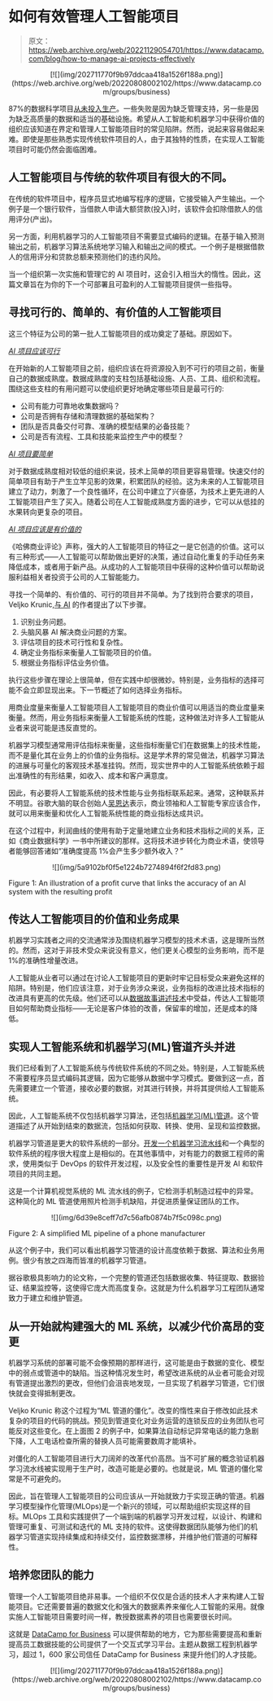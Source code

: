 # 如何有效管理人工智能项目

> 原文：<https://web.archive.org/web/20221129054701/https://www.datacamp.com/blog/how-to-manage-ai-projects-effectively>

<center>[![](img/202711770f9b97ddcaa418a1526f188a.png)](https://web.archive.org/web/20220808002102/https://www.datacamp.com/groups/business)</center>

87%的数据科学项目[从未投入生产](https://web.archive.org/web/20220808002102/https://venturebeat.com/2019/07/19/why-do-87-of-data-science-projects-never-make-it-into-production/)。一些失败是因为缺乏管理支持，另一些是因为缺乏高质量的数据和适当的基础设施。希望从人工智能和机器学习中获得价值的组织应该知道在界定和管理人工智能项目时的常见陷阱。然而，说起来容易做起来难。即使是那些熟悉实现传统软件项目的人，由于其独特的性质，在实现人工智能项目时可能仍然会面临困难。

## 人工智能项目与传统的软件项目有很大的不同。

在传统的软件项目中，程序员显式地编写程序的逻辑，它接受输入产生输出。一个例子是一个银行软件，当借款人申请大额贷款(投入)时，该软件会扣除借款人的信用评分(产出)。

另一方面，利用机器学习的人工智能项目不需要显式编码的逻辑。在基于输入预测输出之前，机器学习算法系统地学习输入和输出之间的模式。一个例子是根据借款人的信用评分和贷款总额来预测他们的违约风险。

当一个组织第一次实施和管理它的 AI 项目时，这会引入相当大的惰性。因此，这篇文章旨在为你的下一个可部署且可盈利的人工智能项目提供一些指导。

## 寻找可行的、简单的、有价值的人工智能项目

这三个特征为公司的第一批人工智能项目的成功奠定了基础。原因如下。

*<u>AI 项目应该可行</u>*

在开始新的人工智能项目之前，组织应该在将资源投入到不可行的项目之前，衡量自己的数据成熟度。数据成熟度的支柱包括基础设施、人员、工具、组织和流程。围绕这些支柱的有用问题可以使组织更好地确定哪些项目是最可行的:

*   公司有能力可靠地收集数据吗？
*   公司是否拥有存储和清理数据的基础架构？
*   团队是否具备交付可靠、准确的模型结果的必备技能？
*   公司是否有流程、工具和技能来监控生产中的模型？

*<u>AI 项目要简单</u>*

对于数据成熟度相对较低的组织来说，技术上简单的项目更容易管理。快速交付的简单项目有助于产生立竿见影的效果，积累团队的经验。这为未来的人工智能项目建立了动力，刺激了一个良性循环，在公司中建立了兴奋感，为技术上更先进的人工智能项目产生了买入。随着公司在人工智能成熟度方面的进步，它可以从低挂的水果转向更复杂的项目。

*<u>AI 项目应该是有价值的</u>*

《哈佛商业评论》声称，强大的人工智能项目的特征之一是它创造的价值。这可以有三种形式——人工智能可以帮助做出更好的决策，通过自动化重复的手动任务来降低成本，或者用于新产品。从成功的人工智能项目中获得的这种价值可以帮助说服利益相关者投资于公司的人工智能能力。

寻找一个简单的、有价值的、可行的项目并不简单。为了找到符合要求的项目，Veljko Krunic,[与 AI](https://web.archive.org/web/20220808002102/https://www.manning.com/books/succeeding-with-ai) 的作者提出了以下步骤。

1.  识别业务问题。
2.  头脑风暴 AI 解决商业问题的方案。
3.  评估项目的技术可行性和复杂性。
4.  确定业务指标来衡量人工智能项目的价值。
5.  根据业务指标评估业务价值。

执行这些步骤在理论上很简单，但在实践中却很微妙。特别是，业务指标的选择可能不会立即显现出来。下一节概述了如何选择业务指标。

用商业度量来衡量人工智能项目人工智能项目的商业价值可以用适当的商业度量来衡量。然而，用业务指标来衡量人工智能系统的性能，这种做法对许多人工智能从业者来说可能是违反直觉的。

机器学习模型通常用评估指标来衡量，这些指标衡量它们在数据集上的技术性能，而不是量化其在业务上的价值的业务指标。这是学术界的常见做法，机器学习算法的进展与可量化的客观技术基准挂钩。然而，现实世界中的人工智能系统依赖于超出准确性的有形结果，如收入、成本和客户满意度。

因此，有必要将人工智能系统的技术性能与业务指标联系起来。通常，这种联系并不明显。谷歌大脑的联合创始人[吴恩达](https://web.archive.org/web/20220808002102/https://www.cxotalk.com/episode/andrew-ng-explains-enterprise-ai-strategy)表示，商业领袖和人工智能专家应该合作，就可以用来衡量和优化人工智能系统性能的商业指标达成共识。

在这个过程中，利润曲线的使用有助于定量地建立业务和技术指标之间的关系，正如《商业数据科学》一书中所建议的那样。这将技术进步转化为商业术语，使领导者能够回答诸如“准确度提高 1%会产生多少额外收入？”

<center>![](img/5a9102bf0f5e1224b7274894f6f2fd83.png)</center>

Figure 1: An illustration of a profit curve that links the accuracy of an AI system with the resulting profit

## 传达人工智能项目的价值和业务成果

机器学习实践者之间的交流通常涉及围绕机器学习模型的技术术语，这是理所当然的。然而，这对于非技术受众来说没有意义，他们更关心模型的业务影响，而不是 1%的准确性增量改进。

人工智能从业者可以通过在讨论人工智能项目的更新时牢记目标受众来避免这样的陷阱。特别是，他们应该注意，对于业务涉众来说，业务指标的改进比技术指标的改进具有更高的优先级。他们还可以从[数据故事讲述技术](https://web.archive.org/web/20220808002102/https://www.datacamp.com/community/blog/storytelling-for-more-impactful-data-science)中受益，传达人工智能项目如何帮助商业指标——无论是客户体验的改善，保留率的增加，还是成本的降低。

## 实现人工智能系统和机器学习(ML)管道齐头并进

我们已经看到了人工智能系统与传统软件系统的不同之处。特别是，人工智能系统不需要程序员显式编码其逻辑，因为它能够从数据中学习模式。要做到这一点，首先需要建立一个管道，接收必要的数据，对其进行转换，并将其提供给人工智能系统。

因此，人工智能系统不仅包括机器学习算法，还包括[机器学习(ML)管道](https://web.archive.org/web/20220808002102/https://ml-ops.org/)。这个管道描述了从开始到结束的数据流，包括如何获取、转换、使用、呈现和监控数据。

机器学习管道是更大的软件系统的一部分。[开发一个机器学习流水线](https://web.archive.org/web/20220808002102/https://www.datacamp.com/courses/designing-machine-learning-workflows-in-python)和一个典型的软件系统的程序很大程度上是相似的。在其他事情中，对有能力的数据工程师的需求，使用类似于 DevOps 的软件开发过程，以及安全性的重要性是开发 AI 和软件项目的共同主题。

这是一个计算机视觉系统的 ML 流水线的例子，它检测手机制造过程中的异常。这种简化的 ML 管道使用照片检测手机缺陷，并促进质量保证团队的工作。

<center>![](img/6d39e8ceff7d7c56afb0874b7f5c098c.png)</center>

Figure 2: A simplified ML pipeline of a phone manufacturer

从这个例子中，我们可以看出机器学习管道的设计高度依赖于数据、算法和业务用例。很少有放之四海而皆准的机器学习管道。

据谷歌极具影响力的论文称，一个完整的管道还包括数据收集、特征提取、数据验证、结果监控等，这使得它庞大而高度复杂。这就是为什么机器学习工程团队通常致力于建立和维护管道。

## 从一开始就构建强大的 ML 系统，以减少代价高昂的变更

机器学习系统的部署可能不会像预期的那样进行，这可能是由于数据的变化、模型中的弱点或管道中的缺陷。当这种情况发生时，希望改进系统的从业者可能会对现有管道提出激烈的更改，但他们会沮丧地发现，一旦实现了机器学习管道，它们很快就会变得抵制更改。

Veljko Krunic 称这个过程为“ML 管道的僵化”。改变的惰性来自于修改如此技术复杂的项目的代码的挑战。预见到管道变化对业务运营的连锁反应的业务团队也可能反对这些变化。在上面图 2 的例子中，如果算法自动标记异常电话的能力急剧下降，人工电话检查所需的替换人员可能需要数周才能填补。

对僵化的人工智能项目进行大刀阔斧的改革代价高昂。当不可扩展的概念验证机器学习流水线被实现用于生产时，改造可能是必要的。也就是说，ML 管道的僵化常常是不可避免的。

因此，旨在管理人工智能项目的公司应该从一开始就致力于实现正确的管道。机器学习模型操作化管理(MLOps)是一个新兴的领域，可以帮助组织实现这样的目标。MLOps 工具和实践提供了一个端到端的机器学习开发过程，以设计、构建和管理可重复、可测试和迭代的 ML 支持的软件。这使得数据团队能够为他们的机器学习管道实现持续集成和持续交付，监控数据漂移，并维护他们管道的可解释性。

## 培养您团队的能力

管理一个人工智能项目绝非易事。一个组织不仅仅是合适的技术人才来构建人工智能项目。它还需要普遍的数据文化和强大的数据素养来催化人工智能的采用。就像实施人工智能项目需要时间一样，教授数据素养的项目也需要很长时间。

这就是 [DataCamp for Business](https://web.archive.org/web/20220808002102/https://www.datacamp.com/groups/business) 可以提供帮助的地方，它为那些需要提高和重新提高员工数据技能的公司提供了一个交互式学习平台。主题从数据工程到机器学习，超过 1，600 家公司信任 DataCamp for Business 来提升他们的人才技能。

<center>[![](img/202711770f9b97ddcaa418a1526f188a.png)](https://web.archive.org/web/20220808002102/https://www.datacamp.com/groups/business)</center>